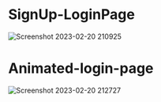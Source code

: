 # SignUp-LoginPage

![Screenshot 2023-02-20 210925](https://user-images.githubusercontent.com/61920916/220254228-70bea3cc-acf4-48db-af7c-6bf45463a3f5.png)

# Animated-login-page

![Screenshot 2023-02-20 212727](https://user-images.githubusercontent.com/61920916/220255892-a3524e2d-0133-47f6-92d6-6f072a316de7.png)
